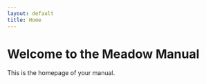 ```yaml
---
layout: default
title: Home
---
```


# Welcome to the Meadow Manual

This is the homepage of your manual.
